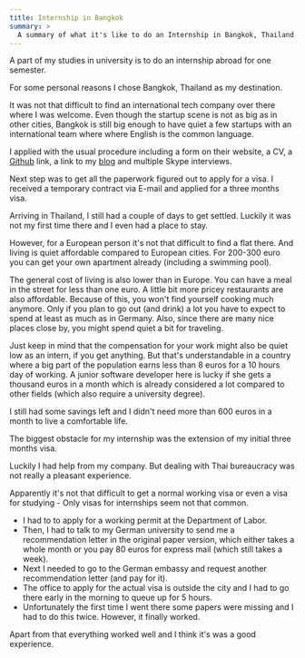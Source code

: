 ```yaml
---
title: Internship in Bangkok
summary: >
  A summary of what it's like to do an Internship in Bangkok, Thailand.
---
```


A part of my studies in university is to do an internship abroad for one semester.

For some personal reasons I chose Bangkok, Thailand as my destination.

It was not that difficult to find an international tech company over there where I was welcome.
Even though the  startup scene is not as big as in other cities,
Bangkok is still big enough to have quiet a few startups with an international team where where English is the common language.

I applied with the usual procedure including a form on their website, a CV, a [Github][gh] link, a link to my [blog][blog] and multiple Skype interviews.

Next step was to get all the paperwork figured out to apply for a visa.
I received a temporary contract via E-mail and applied for a three months visa.

Arriving in Thailand, I still had a couple of days to get settled.
Luckily it was not my first time there and I even had a place to stay.

However, for a European person it's not that difficult to find a flat there.
And living is quiet affordable compared to European cities.
For 200-300 euro you can get your own apartment already (including a swimming pool).

The general cost of living is also lower than in Europe.
You can have a meal in the street for less than one euro.
A little bit more pricey restaurants are also affordable.
Because of this, you won't find yourself cooking much anymore.
Only if you plan to go out (and drink) a lot you have to expect to spend at least as much as in Germany.
Also, since there are many nice places close by, you might spend quiet a bit for traveling.

Just keep in mind that the compensation for your work might also be quiet low as an intern,
if you get anything.
But that's understandable in a country where a big part of the population earns less than 8 euros for a 10 hours day of working.
A junior software developer here is lucky if she gets a thousand euros in a month which is already considered a lot compared to other fields (which also require a university degree).

I still had some savings left and I didn't need more than 600 euros in a month to live a comfortable life.

The biggest obstacle for my internship was the extension of my initial three months visa.

Luckily I had help from my company. But dealing with Thai bureaucracy was not really a pleasant experience.

Apparently it's not that difficult to get a normal working visa or even a visa for studying - Only visas for internships seem not that common.

- I had to to apply for a working permit at the Department of Labor.
- Then, I had to talk to my German university to send me a recommendation letter in the original paper version,
which either takes a whole month or you pay 80 euros for express mail (which still takes a week).
- Next I needed to go to the German embassy and request another recommendation letter (and pay for it).
- The office to apply for the actual visa is outside the city and I had to go there early in the morning to queue up for 5 hours.
- Unfortunately the first time I went there some papers were missing and I had to do this twice.
However, it finally worked.

Apart from that everything worked well and I think it's was a good experience.



[blog]: https://jorin.me
[gh]: https://github.com/jorinvo
